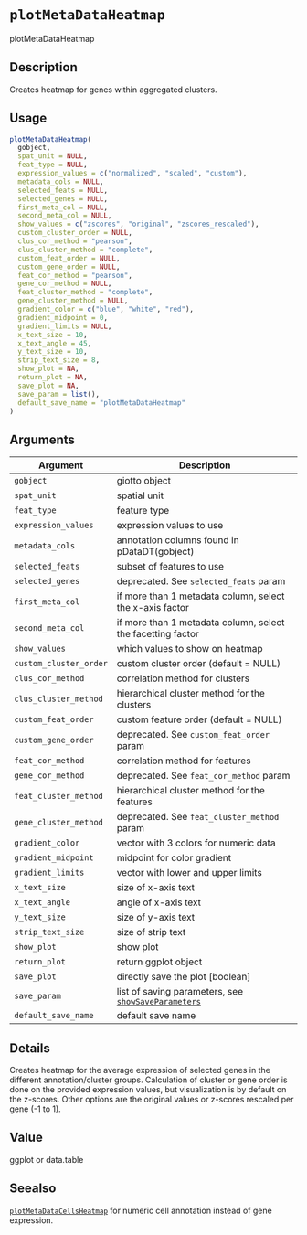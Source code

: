 # `plotMetaDataHeatmap`

plotMetaDataHeatmap


## Description

Creates heatmap for genes within aggregated clusters.


## Usage

```r
plotMetaDataHeatmap(
  gobject,
  spat_unit = NULL,
  feat_type = NULL,
  expression_values = c("normalized", "scaled", "custom"),
  metadata_cols = NULL,
  selected_feats = NULL,
  selected_genes = NULL,
  first_meta_col = NULL,
  second_meta_col = NULL,
  show_values = c("zscores", "original", "zscores_rescaled"),
  custom_cluster_order = NULL,
  clus_cor_method = "pearson",
  clus_cluster_method = "complete",
  custom_feat_order = NULL,
  custom_gene_order = NULL,
  feat_cor_method = "pearson",
  gene_cor_method = NULL,
  feat_cluster_method = "complete",
  gene_cluster_method = NULL,
  gradient_color = c("blue", "white", "red"),
  gradient_midpoint = 0,
  gradient_limits = NULL,
  x_text_size = 10,
  x_text_angle = 45,
  y_text_size = 10,
  strip_text_size = 8,
  show_plot = NA,
  return_plot = NA,
  save_plot = NA,
  save_param = list(),
  default_save_name = "plotMetaDataHeatmap"
)
```


## Arguments

Argument      |Description
------------- |----------------
`gobject`     |     giotto object
`spat_unit`     |     spatial unit
`feat_type`     |     feature type
`expression_values`     |     expression values to use
`metadata_cols`     |     annotation columns found in pDataDT(gobject)
`selected_feats`     |     subset of features to use
`selected_genes`     |     deprecated. See `selected_feats` param
`first_meta_col`     |     if more than 1 metadata column, select the x-axis factor
`second_meta_col`     |     if more than 1 metadata column, select the facetting factor
`show_values`     |     which values to show on heatmap
`custom_cluster_order`     |     custom cluster order (default = NULL)
`clus_cor_method`     |     correlation method for clusters
`clus_cluster_method`     |     hierarchical cluster method for the clusters
`custom_feat_order`     |     custom feature order (default = NULL)
`custom_gene_order`     |     deprecated. See `custom_feat_order` param
`feat_cor_method`     |     correlation method for features
`gene_cor_method`     |     deprecated. See `feat_cor_method` param
`feat_cluster_method`     |     hierarchical cluster method for the features
`gene_cluster_method`     |     deprecated. See `feat_cluster_method` param
`gradient_color`     |     vector with 3 colors for numeric data
`gradient_midpoint`     |     midpoint for color gradient
`gradient_limits`     |     vector with lower and upper limits
`x_text_size`     |     size of x-axis text
`x_text_angle`     |     angle of x-axis text
`y_text_size`     |     size of y-axis text
`strip_text_size`     |     size of strip text
`show_plot`     |     show plot
`return_plot`     |     return ggplot object
`save_plot`     |     directly save the plot [boolean]
`save_param`     |     list of saving parameters, see [`showSaveParameters`](#showsaveparameters)
`default_save_name`     |     default save name


## Details

Creates heatmap for the average expression of selected genes in the different annotation/cluster groups.
 Calculation of cluster or gene order is done on the provided expression values, but visualization
 is by default on the z-scores. Other options are the original values or z-scores rescaled per gene (-1 to 1).


## Value

ggplot or data.table


## Seealso

[`plotMetaDataCellsHeatmap`](#plotmetadatacellsheatmap) for numeric cell annotation instead of gene expression.


